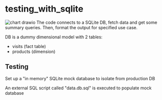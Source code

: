 # testing_with_sqlite
![chart drawio](https://user-images.githubusercontent.com/65561135/178716843-042001e8-dbda-4dfa-8771-f109adf09ebf.png)
The code connects to a SQLite DB, fetch data and get some summary queries. Then, format the output for specified use case.

DB is a dummy dimensional model with 2 tables:
- visits (fact table)
- products (dimension)

## Testing
Set up a "in memory" SQLite mock database to isolate from production DB

An external SQL script called "data.db.sql" is executed to populate mock database
